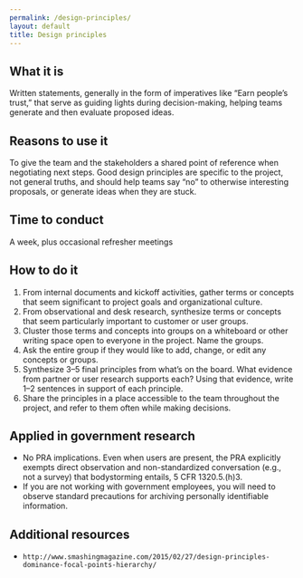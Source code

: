 ```yaml
---
permalink: /design-principles/
layout: default
title: Design principles
---
```


## What it is

Written statements, generally in the form of imperatives like “Earn people’s trust,” that serve as guiding lights during decision-making, helping teams generate and then evaluate proposed ideas.

## Reasons to use it

To give the team and the stakeholders a shared point of reference when negotiating next steps. Good design principles are specific to the project, not general truths, and should help teams say “no” to otherwise interesting proposals, or generate ideas when they are stuck.

## Time to conduct

A week, plus occasional refresher meetings

## How to do it

1. From internal documents and kickoff activities, gather terms or concepts that seem significant to project goals and organizational culture.
2. From observational and desk research, synthesize terms or concepts that seem particularly important to customer or user groups.
3. Cluster those terms and concepts into groups on a whiteboard or other writing space open to everyone in the project. Name the groups.
4. Ask the entire group if they would like to add, change, or edit any concepts or groups.
5. Synthesize 3–5 final principles from what’s on the board. What evidence from partner or user research supports each? Using that evidence, write 1–2 sentences in support of each principle.
6. Share the principles in a place accessible to the team throughout the project, and refer to them often while making decisions.

## Applied in government research

- No PRA implications. Even when users are present, the PRA explicitly exempts direct observation and non-standardized conversation (e.g., not a survey) that bodystorming entails, 5 CFR 1320.5.(h)3.
- If you are not working with government employees, you will need to observe standard precautions for archiving personally identifiable information.

## Additional resources

- `http://www.smashingmagazine.com/2015/02/27/design-principles-dominance-focal-points-hierarchy/`
